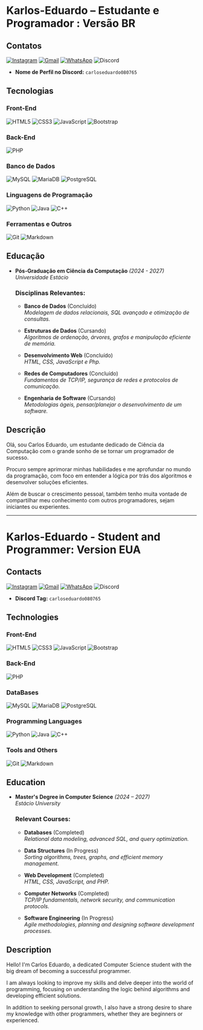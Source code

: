 # Karlos-Eduardo – Estudante e Programador : Versão BR

## Contatos 
[![Instagram](https://img.shields.io/badge/Instagram-E4405F?style=for-the-badge&logo=instagram&logoColor=white)](https://www.instagram.com/karlosmrqsdev/)
[![Gmail](https://img.shields.io/badge/Gmail-D14836?style=for-the-badge&logo=gmail&logoColor=white)](mailto:cadumcarlos@gmail.com)
[![WhatsApp](https://img.shields.io/badge/WhatsApp-25D366?style=for-the-badge&logo=whatsapp&logoColor=white)](https://wa.me/5521979667744)
![Discord](https://img.shields.io/badge/Discord-7289DA?style=for-the-badge&logo=discord&logoColor=white)
- **Nome de Perfil no Discord:** `carloseduardo080765`

## Tecnologias

### Front-End
![HTML5](https://img.shields.io/badge/HTML5-E34F26?style=for-the-badge&logo=html5&logoColor=white) ![CSS3](https://img.shields.io/badge/CSS3-1572B6?style=for-the-badge&logo=css3&logoColor=white)  ![JavaScript](https://img.shields.io/badge/JavaScript-323330?style=for-the-badge&logo=javascript&logoColor=F7DF1E)  ![Bootstrap](https://img.shields.io/badge/Bootstrap-563D7C?style=for-the-badge&logo=bootstrap&logoColor=white)  

### Back-End
![PHP](https://img.shields.io/badge/PHP-777BB4?style=for-the-badge&logo=php&logoColor=white)  

### Banco de Dados
![MySQL](https://img.shields.io/badge/MySQL-005C84?style=for-the-badge&logo=mysql&logoColor=white)  ![MariaDB](https://img.shields.io/badge/MariaDB-003545?style=for-the-badge&logo=mariadb&logoColor=white) ![PostgreSQL](https://img.shields.io/badge/PostgreSQL-316192?style=for-the-badge&logo=postgresql&logoColor=white)  

### Linguagens de Programação
![Python](https://img.shields.io/badge/Python-3776AB?style=for-the-badge&logo=python&logoColor=white)   ![Java](https://img.shields.io/badge/Java-ED8B00?style=for-the-badge&logo=openjdk&logoColor=white) ![C++](https://img.shields.io/badge/C%2B%2B-00599C?style=for-the-badge&logo=c%2B%2B&logoColor=white)  

### Ferramentas e Outros
![Git](https://img.shields.io/badge/Git-F05032?style=for-the-badge&logo=git&logoColor=white) ![Markdown](https://img.shields.io/badge/Markdown-000000?style=for-the-badge&logo=markdown&logoColor=white)

## Educação
- **Pós-Graduação em Ciência da Computação** *(2024 - 2027)*  
  _Universidade Estácio_  
  ### Disciplinas Relevantes:  

  - **Banco de Dados** (Concluído)  
    _Modelagem de dados relacionais, SQL avançado e otimização de consultas._  

  - **Estruturas de Dados** (Cursando)  
    _Algoritmos de ordenação, árvores, grafos e manipulação eficiente de memória._  

  - **Desenvolvimento Web** (Concluído)  
    _HTML, CSS, JavaScript e Php._  

  - **Redes de Computadores** (Concluído)  
    _Fundamentos de TCP/IP, segurança de redes e protocolos de comunicação._  

  - **Engenharia de Software** (Cursando)  
    _Metodologias ágeis, pensar/planejar o desenvolvimento de um software._
    
## Descrição 

Olá, sou Carlos Eduardo, um estudante dedicado de Ciência da Computação com o grande sonho de se tornar um programador de sucesso.

Procuro sempre aprimorar minhas habilidades e me aprofundar no mundo da programação, com foco em entender a lógica por trás dos algoritmos e desenvolver soluções eficientes.

Além de buscar o crescimento pessoal, também tenho muita vontade de compartilhar meu conhecimento com outros programadores, sejam iniciantes ou experientes.

---

# Karlos-Eduardo - Student and Programmer: Version EUA

## Contacts 
[![Instagram](https://img.shields.io/badge/Instagram-E4405F?style=for-the-badge&logo=instagram&logoColor=white)](https://www.instagram.com/karlosmrqsdev/)
[![Gmail](https://img.shields.io/badge/Gmail-D14836?style=for-the-badge&logo=gmail&logoColor=white)](mailto:cadumcarlos@gmail.com)
[![WhatsApp](https://img.shields.io/badge/WhatsApp-25D366?style=for-the-badge&logo=whatsapp&logoColor=white)](https://wa.me/5521979667744)
![Discord](https://img.shields.io/badge/Discord-7289DA?style=for-the-badge&logo=discord&logoColor=white)
- **Discord Tag:** `carloseduardo080765`

## Technologies
### Front-End
![HTML5](https://img.shields.io/badge/HTML5-E34F26?style=for-the-badge&logo=html5&logoColor=white) ![CSS3](https://img.shields.io/badge/CSS3-1572B6?style=for-the-badge&logo=css3&logoColor=white)  ![JavaScript](https://img.shields.io/badge/JavaScript-323330?style=for-the-badge&logo=javascript&logoColor=F7DF1E)  ![Bootstrap](https://img.shields.io/badge/Bootstrap-563D7C?style=for-the-badge&logo=bootstrap&logoColor=white)  

### Back-End
![PHP](https://img.shields.io/badge/PHP-777BB4?style=for-the-badge&logo=php&logoColor=white)  

### DataBases
![MySQL](https://img.shields.io/badge/MySQL-005C84?style=for-the-badge&logo=mysql&logoColor=white)  ![MariaDB](https://img.shields.io/badge/MariaDB-003545?style=for-the-badge&logo=mariadb&logoColor=white) ![PostgreSQL](https://img.shields.io/badge/PostgreSQL-316192?style=for-the-badge&logo=postgresql&logoColor=white)  

### Programming Languages
![Python](https://img.shields.io/badge/Python-3776AB?style=for-the-badge&logo=python&logoColor=white)   ![Java](https://img.shields.io/badge/Java-ED8B00?style=for-the-badge&logo=openjdk&logoColor=white) ![C++](https://img.shields.io/badge/C%2B%2B-00599C?style=for-the-badge&logo=c%2B%2B&logoColor=white)  

### Tools and Others
![Git](https://img.shields.io/badge/Git-F05032?style=for-the-badge&logo=git&logoColor=white) ![Markdown](https://img.shields.io/badge/Markdown-000000?style=for-the-badge&logo=markdown&logoColor=white)

## Education
- **Master's Degree in Computer Science** *(2024 – 2027)*  
  _Estácio University_    
  ### Relevant Courses:  
  - **Databases** (Completed)  
    _Relational data modeling, advanced SQL, and query optimization._  

  - **Data Structures** (In Progress)  
    _Sorting algorithms, trees, graphs, and efficient memory management._  

  - **Web Development** (Completed)  
    _HTML, CSS, JavaScript, and PHP._  

  - **Computer Networks** (Completed)  
    _TCP/IP fundamentals, network security, and communication protocols._  

  - **Software Engineering** (In Progress)  
    _Agile methodologies, planning and designing software development processes._

## Description 
Hello! I'm Carlos Eduardo, a dedicated Computer Science student with the big dream of becoming a successful programmer.

I am always looking to improve my skills and delve deeper into the world of programming, focusing on understanding the logic behind algorithms and developing efficient solutions.

In addition to seeking personal growth, I also have a strong desire to share my knowledge with other programmers, whether they are beginners or experienced.
